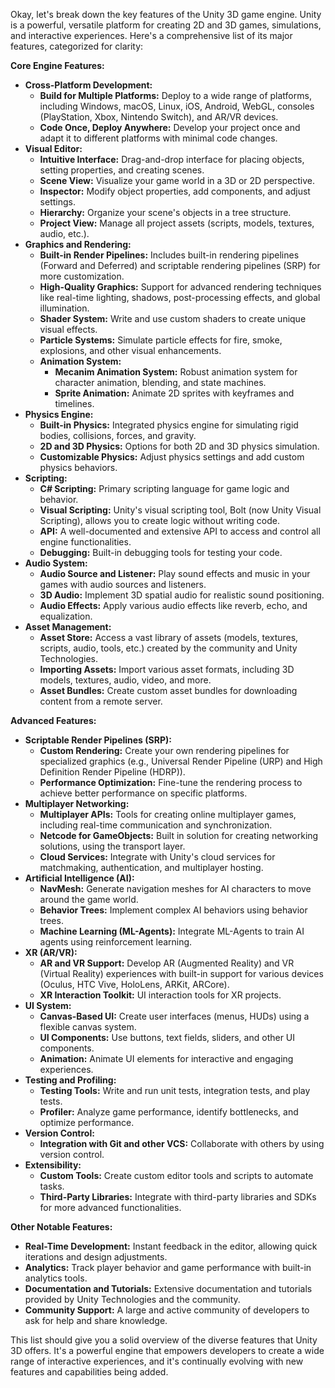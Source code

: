Okay, let's break down the key features of the Unity 3D game engine. Unity is a powerful, versatile platform for creating 2D and 3D games, simulations, and interactive experiences. Here's a comprehensive list of its major features, categorized for clarity:

**Core Engine Features:**

*   **Cross-Platform Development:**
    *   **Build for Multiple Platforms:** Deploy to a wide range of platforms, including Windows, macOS, Linux, iOS, Android, WebGL, consoles (PlayStation, Xbox, Nintendo Switch), and AR/VR devices.
    *   **Code Once, Deploy Anywhere:** Develop your project once and adapt it to different platforms with minimal code changes.
*   **Visual Editor:**
    *   **Intuitive Interface:** Drag-and-drop interface for placing objects, setting properties, and creating scenes.
    *   **Scene View:** Visualize your game world in a 3D or 2D perspective.
    *   **Inspector:** Modify object properties, add components, and adjust settings.
    *   **Hierarchy:** Organize your scene's objects in a tree structure.
    *   **Project View:** Manage all project assets (scripts, models, textures, audio, etc.).
*   **Graphics and Rendering:**
    *   **Built-in Render Pipelines:** Includes built-in rendering pipelines (Forward and Deferred) and scriptable rendering pipelines (SRP) for more customization.
    *   **High-Quality Graphics:** Support for advanced rendering techniques like real-time lighting, shadows, post-processing effects, and global illumination.
    *   **Shader System:** Write and use custom shaders to create unique visual effects.
    *   **Particle Systems:** Simulate particle effects for fire, smoke, explosions, and other visual enhancements.
    *   **Animation System:**
        *   **Mecanim Animation System:** Robust animation system for character animation, blending, and state machines.
        *   **Sprite Animation:** Animate 2D sprites with keyframes and timelines.
*   **Physics Engine:**
    *   **Built-in Physics:** Integrated physics engine for simulating rigid bodies, collisions, forces, and gravity.
    *   **2D and 3D Physics:** Options for both 2D and 3D physics simulation.
    *   **Customizable Physics:** Adjust physics settings and add custom physics behaviors.
*   **Scripting:**
    *   **C# Scripting:** Primary scripting language for game logic and behavior.
    *   **Visual Scripting:** Unity's visual scripting tool, Bolt (now Unity Visual Scripting), allows you to create logic without writing code.
    *   **API:** A well-documented and extensive API to access and control all engine functionalities.
    *   **Debugging:** Built-in debugging tools for testing your code.
*   **Audio System:**
    *   **Audio Source and Listener:** Play sound effects and music in your games with audio sources and listeners.
    *   **3D Audio:** Implement 3D spatial audio for realistic sound positioning.
    *   **Audio Effects:** Apply various audio effects like reverb, echo, and equalization.
*   **Asset Management:**
    *   **Asset Store:** Access a vast library of assets (models, textures, scripts, audio, tools, etc.) created by the community and Unity Technologies.
    *   **Importing Assets:** Import various asset formats, including 3D models, textures, audio, video, and more.
    *   **Asset Bundles:** Create custom asset bundles for downloading content from a remote server.

**Advanced Features:**

*   **Scriptable Render Pipelines (SRP):**
    *   **Custom Rendering:** Create your own rendering pipelines for specialized graphics (e.g., Universal Render Pipeline (URP) and High Definition Render Pipeline (HDRP)).
    *   **Performance Optimization:** Fine-tune the rendering process to achieve better performance on specific platforms.
*   **Multiplayer Networking:**
    *   **Multiplayer APIs:** Tools for creating online multiplayer games, including real-time communication and synchronization.
    *   **Netcode for GameObjects:** Built in solution for creating networking solutions, using the transport layer.
    *   **Cloud Services:** Integrate with Unity's cloud services for matchmaking, authentication, and multiplayer hosting.
*   **Artificial Intelligence (AI):**
    *   **NavMesh:** Generate navigation meshes for AI characters to move around the game world.
    *   **Behavior Trees:** Implement complex AI behaviors using behavior trees.
    *   **Machine Learning (ML-Agents):** Integrate ML-Agents to train AI agents using reinforcement learning.
*   **XR (AR/VR):**
    *   **AR and VR Support:** Develop AR (Augmented Reality) and VR (Virtual Reality) experiences with built-in support for various devices (Oculus, HTC Vive, HoloLens, ARKit, ARCore).
    *   **XR Interaction Toolkit:** UI interaction tools for XR projects.
*   **UI System:**
    *   **Canvas-Based UI:** Create user interfaces (menus, HUDs) using a flexible canvas system.
    *   **UI Components:** Use buttons, text fields, sliders, and other UI components.
    *   **Animation:** Animate UI elements for interactive and engaging experiences.
*   **Testing and Profiling:**
    *   **Testing Tools:** Write and run unit tests, integration tests, and play tests.
    *   **Profiler:** Analyze game performance, identify bottlenecks, and optimize performance.
*   **Version Control:**
    *   **Integration with Git and other VCS:** Collaborate with others by using version control.
*   **Extensibility:**
    *   **Custom Tools:** Create custom editor tools and scripts to automate tasks.
    *   **Third-Party Libraries:** Integrate with third-party libraries and SDKs for more advanced functionalities.

**Other Notable Features:**

*   **Real-Time Development:** Instant feedback in the editor, allowing quick iterations and design adjustments.
*   **Analytics:** Track player behavior and game performance with built-in analytics tools.
*   **Documentation and Tutorials:** Extensive documentation and tutorials provided by Unity Technologies and the community.
*   **Community Support:** A large and active community of developers to ask for help and share knowledge.

This list should give you a solid overview of the diverse features that Unity 3D offers. It's a powerful engine that empowers developers to create a wide range of interactive experiences, and it's continually evolving with new features and capabilities being added.

